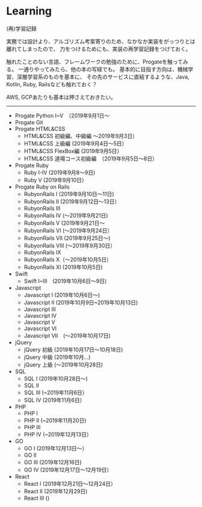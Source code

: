 # Learning
(再)学習記録

実務では設計より、アルゴリズム考案寄りのため、なかなか実装をがっつりとは離れてしまったので、
力をつけるためにも、実装の再学習記録をつけておく。

触れたことのない言語、フレームワークの勉強のために、Progateを触ってみる。
一通りやってみたら、他の本の写経でも。
基本的に目指す方向は、機械学習、深層学習系のものを基本に、
その先のサービスに直結するような、Java, Kotlin, Ruby, Railsなども触れておく？

AWS, GCPあたりも基本は押さえておきたい。

***

- Progate Python I~V　（2019年9月1日～
- Progate Git
- Progate HTML&CSS
  - HTML&CSS 初級編、中級編 ～2019年9月3日）
  - HTML&CSS 上級編 (2019年9月4日～5日）
  - HTML&CSS FlexBox編 (2019年9月5日）
  - HTML&CSS 道場コース初級編　（2019年9月5日～8日）
- Progate Ruby
  - Ruby I-IV (2019年9月8～9日)
  - Ruby V (2019年9月10日）
- Progate Ruby on Rails
  - RubyonRails I (2019年9月10日～11日)
  - RubyonRails II (2019年9月12日～13日）
  - RubyonRails III
  - RubyonRails IV (～2019年9月21日)
  - RubyonRails V (2019年9月21日～
  - RubyonRails VI (～2019年9月24日）
  - RubyonRails VII (2019年9月25日～)
  - RubyonRails VIII (～2019年9月30日）
  - RubyonRails IX
  - RubyonRails X（～2019年10月5日）
  - RubyonRails XI (2019年10月5日)
- Swift 
  - Swift I~III　(2019年10月6日～9日)
- Javascript
  - Javascript I (2019年10月6日～)
  - Javascript II (2019年10月9日~2019年10月13日)
  - Javascript III
  - Javascript IV
  - Javascript V
  - Javascript VI
  - Javascript VII　(～2019年10月17日)
- jQuery
  - jQuery 初級 (2019年10月17日～10月18日)
  - jQuery 中級 (2019年10月...)
  - jQuery 上級 (～2019年10月28日)
- SQL
  - SQL I (2019年10月28日～)
  - SQL II
  - SQL III (~2019年11月6日）
  - SQL IV (2019年11月6日）
- PHP
  - PHP I
  - PHP II (~2019年11月20日)
  - PHP III
  - PHP IV (~2019年12月13日）
- GO
  - GO I (2019年12月13日～）
  - GO II
  - GO III (2019年12月16日)
  - GO IV (2019年12月17日～12月19日）
- React
  - React I (2019年12月21日～12月24日）
  - React II (2019年12月29日)
  - React III ()
